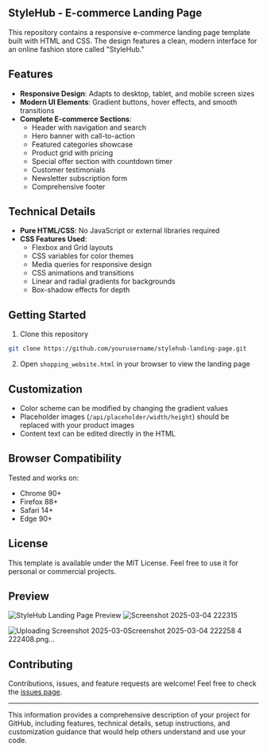 ## StyleHub - E-commerce Landing Page

This repository contains a responsive e-commerce landing page template built with HTML and CSS. The design features a clean, modern interface for an online fashion store called "StyleHub."

## Features

- **Responsive Design**: Adapts to desktop, tablet, and mobile screen sizes
- **Modern UI Elements**: Gradient buttons, hover effects, and smooth transitions
- **Complete E-commerce Sections**:
  - Header with navigation and search
  - Hero banner with call-to-action
  - Featured categories showcase
  - Product grid with pricing
  - Special offer section with countdown timer
  - Customer testimonials
  - Newsletter subscription form
  - Comprehensive footer

## Technical Details

- **Pure HTML/CSS**: No JavaScript or external libraries required
- **CSS Features Used**:
  - Flexbox and Grid layouts
  - CSS variables for color themes
  - Media queries for responsive design
  - CSS animations and transitions
  - Linear and radial gradients for backgrounds
  - Box-shadow effects for depth

## Getting Started

1. Clone this repository
```bash
git clone https://github.com/yourusername/stylehub-landing-page.git
```

2. Open `shopping_website.html` in your browser to view the landing page

## Customization

- Color scheme can be modified by changing the gradient values
- Placeholder images (`/api/placeholder/width/height`) should be replaced with your product images
- Content text can be edited directly in the HTML

## Browser Compatibility

Tested and works on:
- Chrome 90+
- Firefox 88+
- Safari 14+
- Edge 90+

## License

This template is available under the MIT License. Feel free to use it for personal or commercial projects.

## Preview

![StyleHub Landing Page Preview](preview.png)
![Screenshot 2025-03-04 222315](https://github.com/user-attachments/assets/1110dfe5-c08c-4434-aed7-4c8573e3829e)

![Uploading Screenshot 2025-03-0![Screenshot 2025-03-04 222258](https://github.com/user-attachments/assets/118e2636-0c3b-4445-a1da-1da687a51979)
4 222408.png…]()

## Contributing

Contributions, issues, and feature requests are welcome! Feel free to check the [issues page](https://github.com/yourusername/stylehub-landing-page/issues).

---

This information provides a comprehensive description of your project for GitHub, including features, technical details, setup instructions, and customization guidance that would help others understand and use your code.
